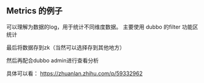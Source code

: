 ## Metrics 的例子
可以理解为数据的log，用于统计不同维度数据。
主要使用 dubbo 的filter 功能区统计

最后将数据存到zk（当然可以选择存到其他地方）

然后再配合dubbo admin进行查看分析

具体可以看：
https://zhuanlan.zhihu.com/p/59332962